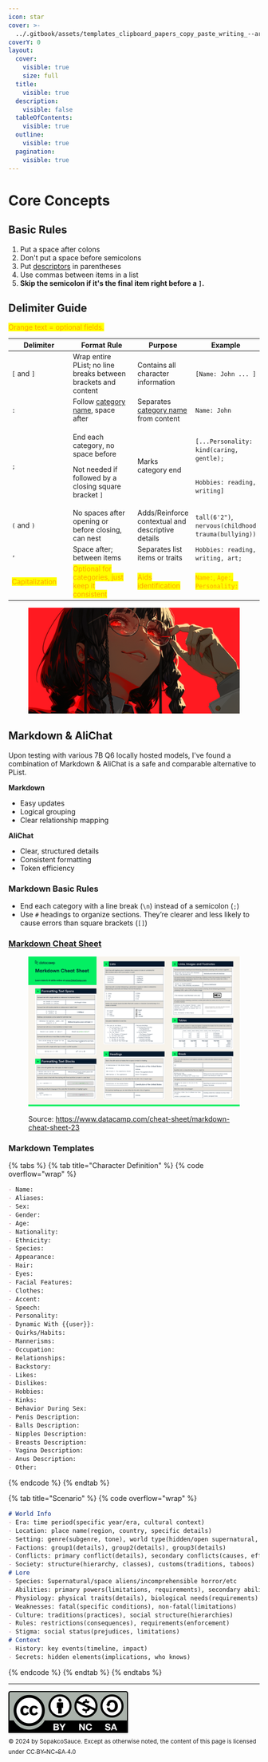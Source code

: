 ```yaml
---
icon: star
cover: >-
  ../.gitbook/assets/templates_clipboard_papers_copy_paste_writing_--ar_42e3094e-839d-4c07-8c76-d703e5d4d7aa_0.png
coverY: 0
layout:
  cover:
    visible: true
    size: full
  title:
    visible: true
  description:
    visible: false
  tableOfContents:
    visible: true
  outline:
    visible: true
  pagination:
    visible: true
---
```


# Core Concepts

## Basic Rules

1. Put a space after colons
2. Don't put a space before semicolons
3. Put [descriptors](core-concepts.md#descriptors) in parentheses
4. Use commas between items in a list
5. **Skip the semicolon if it's the final item right before a `]`.**

## Delimiter Guide

<mark style="color:orange;">Orange text = optional fields.</mark>

<table data-full-width="false"><thead><tr><th width="154">Delimiter</th><th width="216">Format Rule</th><th>Purpose</th><th>Example</th></tr></thead><tbody><tr><td><code>[</code> and <code>]</code></td><td>Wrap entire PList; no line breaks between brackets and content</td><td>Contains all character information</td><td><code>[Name: John ... ]</code></td></tr><tr><td><code>:</code></td><td>Follow <a href="category-system.md">category name</a>, space after</td><td>Separates <a href="category-system.md">category name </a>from content</td><td><code>Name: John</code></td></tr><tr><td><code>;</code></td><td><p>End each category, no space before</p><p></p><p>Not needed if followed by a closing square bracket <code>]</code></p></td><td>Marks category end</td><td><p><code>[...Personality: kind(caring, gentle);</code></p><p><br><code>Hobbies: reading, writing]</code></p></td></tr><tr><td><code>(</code> and <code>)</code></td><td>No spaces after opening or before closing, can nest</td><td>Adds/Reinforce contextual and descriptive details</td><td><code>tall(6'2")</code>, <code>nervous(childhood trauma(bullying))</code></td></tr><tr><td><code>,</code></td><td>Space after; between items</td><td>Separates list items or traits</td><td><code>Hobbies: reading, writing, art;</code></td></tr><tr><td><mark style="color:orange;">Capitalization</mark></td><td><mark style="color:orange;">Optional for categories, just keep it consistent</mark></td><td><mark style="color:orange;">Aids identification</mark></td><td><mark style="color:orange;"><code>Name:</code>, <code>Age:</code>, <code>Personality:</code></mark></td></tr></tbody></table>

<figure><img src="../.gitbook/assets/dramatic_expressions_over_dramatic_psychotic_evil__18fb0761-99e7-474c-8ea5-077812784367_1.png" alt=""><figcaption></figcaption></figure>



## Markdown & AliChat

Upon testing with various 7B Q6 locally hosted models, I've found a combination of Markdown & AliChat is a safe and comparable alternative to PList.&#x20;

**Markdown**

* Easy updates
* Logical grouping
* Clear relationship mapping

**AliChat**

* Clear, structured details
* Consistent formatting
* Token efficiency

### Markdown Basic Rules

* End each category with a line break (`\n`) instead of a semicolon (`;`)
* Use `#` headings to organize sections. They’re clearer and less likely to cause errors than square brackets (`[]`)

### [Markdown Cheat Sheet](https://www.markdownguide.org/cheat-sheet/)

<figure><img src="../.gitbook/assets/Markdown_Cheat_Sheet_9657d9746f.avif" alt=""><figcaption><p>Source: <a href="https://www.datacamp.com/cheat-sheet/markdown-cheat-sheet-23">https://www.datacamp.com/cheat-sheet/markdown-cheat-sheet-23</a></p></figcaption></figure>

### Markdown Templates

{% tabs %}
{% tab title="Character  Definition" %}
{% code overflow="wrap" %}
```markdown
- Name: 
- Aliases: 
- Sex: 
- Gender: 
- Age: 
- Nationality: 
- Ethnicity: 
- Species: 
- Appearance: 
- Hair: 
- Eyes: 
- Facial Features: 
- Clothes: 
- Accent: 
- Speech: 
- Personality: 
- Dynamic With {{user}}: 
- Quirks/Habits: 
- Mannerisms: 
- Occupation: 
- Relationships: 
- Backstory: 
- Likes: 
- Dislikes:
- Hobbies: 
- Kinks: 
- Behavior During Sex: 
- Penis Description: 
- Balls Description: 
- Nipples Description: 
- Breasts Description: 
- Vagina Description: 
- Anus Description: 
- Other: 
```
{% endcode %}
{% endtab %}

{% tab title="Scenario" %}
{% code overflow="wrap" %}
```markdown
# World Info
- Era: time period(specific year/era, cultural context)
- Location: place name(region, country, specific details)
- Setting: genre(subgenre, tone), world type(hidden/open supernatural, technology level)
- Factions: group1(details), group2(details), group3(details)
- Conflicts: primary conflict(details), secondary conflicts(causes, effects)
- Society: structure(hierarchy, classes), customs(traditions, taboos)
# Lore
- Species: Supernatural/space aliens/incomprehensible horror/etc
- Abilities: primary powers(limitations, requirements), secondary abilities(specifics)
- Physiology: physical traits(details), biological needs(requirements)
- Weaknesses: fatal(specific conditions), non-fatal(limitations)
- Culture: traditions(practices), social structure(hierarchies)
- Rules: restrictions(consequences), requirements(enforcement)
- Stigma: social status(prejudices, limitations)
# Context
- History: key events(timeline, impact)
- Secrets: hidden elements(implications, who knows)
```
{% endcode %}
{% endtab %}
{% endtabs %}

***

![](../.gitbook/assets/by-nc-sa.svg)\
<sub>© 2024 by SopakcoSauce. Except as otherwise noted, the content of this page is licensed under</sub> [<sub>CC BY-NC-SA 4.0</sub>](https://creativecommons.org/licenses/by-nc-sa/4.0/)&#x20;
